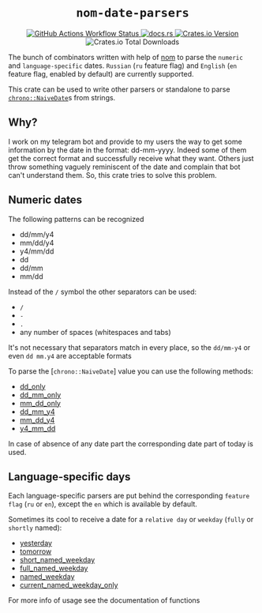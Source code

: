 <div align="center">
  <h1><code>nom-date-parsers</code></h1>

  <a href="https://github.com/syrtcevvi/nom-date-parsers/actions/workflows/ci.yml">
    <img alt="GitHub Actions Workflow Status" src="https://img.shields.io/github/actions/workflow/status/syrtcevvi/nom-date-parsers/ci.yml">
  </a>
  <a href="https://docs.rs/nom-date-parsers/latest/nom_date_parsers/">
    <img alt="docs.rs" src="https://img.shields.io/docsrs/nom-date-parsers">
  </a>
  <a href="https://crates.io/crates/nom-date-parsers">
    <img alt="Crates.io Version" src="https://img.shields.io/crates/v/nom-date-parsers">
  </a>
  <img alt="Crates.io Total Downloads" src="https://img.shields.io/crates/d/nom-date-parsers">
</div>

The bunch of combinators written with help of [nom](https://docs.rs/nom/latest/nom/) to parse the 
`numeric` and `language-specific` dates. `Russian` (`ru` feature flag) and `English` (`en` feature flag, enabled by default) are currently supported.

This crate can be used to write other parsers or standalone to parse [`chrono::NaiveDate`](https://docs.rs/chrono/latest/chrono/struct.NaiveDate.html)s from strings.

## Why?
I work on my telegram bot and provide to my users the way to get some information by the date in the format: dd-mm-yyyy. Indeed some of them get the correct format and successfully receive what they want. Others just throw something vaguely reminiscent of the date and complain that bot can't understand them. So, this crate tries to solve this problem.

## Numeric dates
The following patterns can be recognized
- dd/mm/y4
- mm/dd/y4
- y4/mm/dd
- dd
- dd/mm
- mm/dd

Instead of the `/` symbol the other separators can be used: 
- `/`
- `-`
- `.`
- any number of spaces (whitespaces and tabs)

It's not necessary that separators match in every place, so the `dd/mm-y4` or even `dd mm.y4` are acceptable formats

To parse the [`chrono::NaiveDate`] value you can use the following methods:
- [dd_only](https://docs.rs/nom-date-parsers/latest/nom_date_parsers/numeric/fn.dd_only.html)
- [dd_mm_only](https://docs.rs/nom-date-parsers/latest/nom_date_parsers/numeric/fn.dd_mm_only.html)
- [mm_dd_only](https://docs.rs/nom-date-parsers/latest/nom_date_parsers/numeric/fn.mm_dd_only.html)
- [dd_mm_y4](https://docs.rs/nom-date-parsers/latest/nom_date_parsers/numeric/fn.dd_mm_y4.html)
- [mm_dd_y4](https://docs.rs/nom-date-parsers/latest/nom_date_parsers/numeric/fn.mm_dd_y4.html)
- [y4_mm_dd](https://docs.rs/nom-date-parsers/latest/nom_date_parsers/numeric/fn.y4_mm_dd.html)

In case of absence of any date part the corresponding date part of today is used.

## Language-specific days
Each language-specific parsers are put behind the corresponding `feature flag` (`ru` or `en`), except the `en` which is available by default.

Sometimes its cool to receive a date for a `relative day` or `weekday` (`fully` or `shortly` named):
- [yesterday](https://docs.rs/nom-date-parsers/latest/nom_date_parsers/i18n/en/fn.yesterday.html)
- [tomorrow](https://docs.rs/nom-date-parsers/latest/nom_date_parsers/i18n/en/fn.tomorrow.html)
- [short_named_weekday](https://docs.rs/nom-date-parsers/latest/nom_date_parsers/i18n/en/fn.short_named_weekday.html)
- [full_named_weekday](https://docs.rs/nom-date-parsers/latest/nom_date_parsers/i18n/en/fn.full_named_weekday.html)
- [named_weekday](https://docs.rs/nom-date-parsers/latest/nom_date_parsers/i18n/en/fn.named_weekday.html)
- [current_named_weekday_only](https://docs.rs/nom-date-parsers/latest/nom_date_parsers/i18n/en/fn.current_named_weekday_only.html)

For more info of usage see the documentation of functions